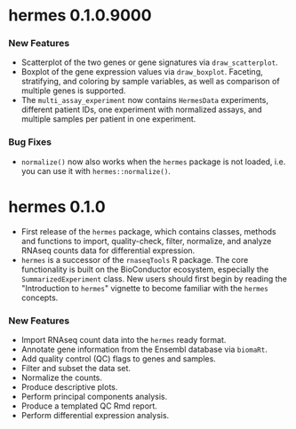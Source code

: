 # hermes 0.1.0.9000

### New Features
* Scatterplot of the two genes or gene signatures via `draw_scatterplot`.
* Boxplot of the gene expression values via `draw_boxplot`. Faceting, stratifying, and coloring by sample variables, as well as comparison of multiple genes is supported.
* The `multi_assay_experiment` now contains `HermesData` experiments, different patient IDs, one experiment with normalized assays, and multiple samples per patient in one experiment.

### Bug Fixes
* `normalize()` now also works when the `hermes` package is not loaded, i.e. you can use it with `hermes::normalize()`.

# hermes 0.1.0
* First release of the `hermes` package, which contains classes, methods and functions to import, quality-check, filter, normalize, and analyze RNAseq counts data for differential expression. 
* `hermes` is a successor of the `rnaseqTools` R package. The core functionality is built on the BioConductor ecosystem, especially the `SummarizedExperiment` class. New users should first begin by reading the "Introduction to `hermes`" vignette to become familiar with the `hermes` concepts.

### New Features
* Import RNAseq count data into the `hermes` ready format.
* Annotate gene information from the Ensembl database via `biomaRt`.
* Add quality control (QC) flags to genes and samples.
* Filter and subset the data set.
* Normalize the counts.
* Produce descriptive plots.
* Perform principal components analysis.
* Produce a templated QC Rmd report.
* Perform differential expression analysis.
